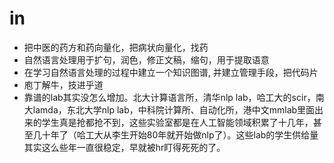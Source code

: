 
# in

* 把中医的药方和药向量化，把病状向量化，找药
* 自然语言处理用于扩句，润色，修正文稿，缩句，用于提取语意
* 在学习自然语言处理的过程中建立一个知识图谱, 并建立管理手段，把代码片
* 庖丁解牛，技进乎道
* 靠谱的lab其实没怎么增加。北大计算语言所，清华nlp lab，哈工大的scir，南大lamda，东北大学nlp lab，中科院计算所、自动化所，港中文mmlab里面出来的学生真是抢都抢不到，这些实验室都是在人工智能领域积累了十几年，甚至几十年了（哈工大从李生开始80年就开始做nlp了）。这些lab的学生供给量其实这么些年一直很稳定，早就被hr盯得死死的了。